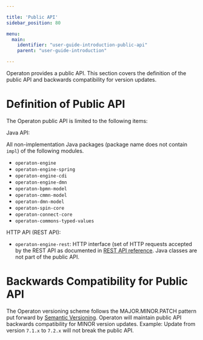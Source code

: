 ```yaml
---

title: 'Public API'
sidebar_position: 80

menu:
  main:
    identifier: "user-guide-introduction-public-api"
    parent: "user-guide-introduction"

---
```



Operaton provides a public API. This section covers the definition of the public API and backwards compatibility for version updates.


# Definition of Public API

The Operaton public API is limited to the following items:

Java API:

All non-implementation Java packages (package name does not contain `impl`) of the following modules.

* `operaton-engine`
* `operaton-engine-spring`
* `operaton-engine-cdi`
* `operaton-engine-dmn`
* `operaton-bpmn-model`
* `operaton-cmmn-model`
* `operaton-dmn-model`
* `operaton-spin-core`
* `operaton-connect-core`
* `operaton-commons-typed-values`

HTTP API (REST API):

* `operaton-engine-rest`: HTTP interface (set of HTTP requests accepted by the REST API as documented in [REST API reference](../reference/rest/index.md). Java classes are not part of the public API.


# Backwards Compatibility for Public API

The Operaton versioning scheme follows the MAJOR.MINOR.PATCH pattern put forward by [Semantic Versioning](http://semver.org/). Operaton will maintain public API backwards compatibility for MINOR version updates. Example: Update from version `7.1.x` to `7.2.x` will not break the public API.
